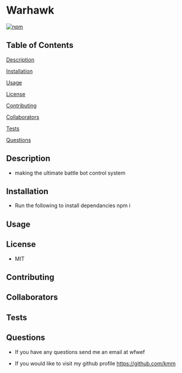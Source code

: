  # Warhawk

 [![npm](https://badge.fury.io/js/inquirer.svg)](http://badge.fury.io/js/inquirer)

 ## Table of Contents

 [Description](#description)

 [Installation](#installation)
 
 [Usage](#usage)

 [License](#license)

 [Contributing](#contributing)

 [Collaborators](#collaborators)

 [Tests](#tests)

 [Questions](#questions)


 ## <a id="description"></a>Description

 * making the ultimate battle bot control system


## <a id="installation"></a>Installation

 * Run the following to install dependancies npm i

## <a id="usage"></a>Usage

## <a id="license"></a>License

* MIT

## <a id="contributing"></a>Contributing

## <a id="collaborators"></a>Collaborators

## <a id="tests"></a>Tests

## <a id="questions"></a>Questions

* If you have any questions send me an email at wfwef

* If you would like to visit my github profile https://github.com/kmm
